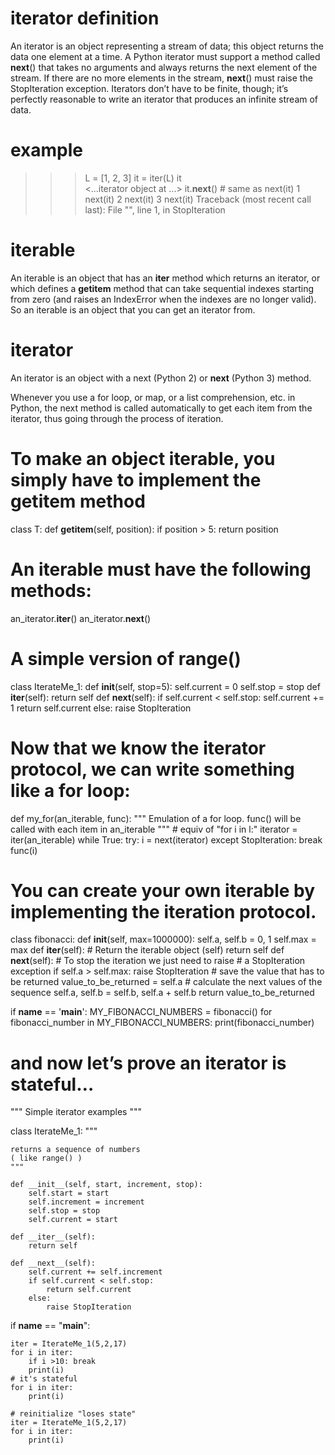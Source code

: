 # iterator definition #
An iterator is an object representing a stream of data; this object returns the data one element at a time. A Python iterator must support a method called __next__() that takes no arguments and always returns the next element of the stream. If there are no more elements in the stream, __next__() must raise the StopIteration exception. Iterators don’t have to be finite, though; it’s perfectly reasonable to write an iterator that produces an infinite stream of data.

# example #
>>> L = [1, 2, 3]
>>>it = iter(L)
>>>it  
<...iterator object at ...>
>>>it.__next__()  # same as next(it)
1
>>>next(it)
2
>>>next(it)
3
>>>next(it)
Traceback (most recent call last):
  File "<stdin>", line 1, in <module>
StopIteration

# iterable #
An iterable is an object that has an __iter__ method which returns an iterator, or which defines a __getitem__ method that can take sequential indexes starting from zero (and raises an IndexError when the indexes are no longer valid). So an iterable is an object that you can get an iterator from.

# iterator #
An iterator is an object with a next (Python 2) or __next__ (Python 3) method.

Whenever you use a for loop, or map, or a list comprehension, etc. in Python, the next method is called automatically to get each item from the iterator, thus going through the process of iteration.

# To make an object iterable, you simply have to implement the __getitem__ method #
class T:
    def __getitem__(self, position):
        if position > 5:
         return position
		 
# An iterable must have the following methods: #
an_iterator.__iter__()
an_iterator.__next__()

# A simple version of range() #
class IterateMe_1:
    def __init__(self, stop=5):
        self.current = 0
        self.stop = stop
    def __iter__(self):
        return self
    def __next__(self):
        if self.current < self.stop:
            self.current += 1
            return self.current
        else:
            raise StopIteration

# Now that we know the iterator protocol, we can write something like a for loop: #
def my_for(an_iterable, func):
    """
    Emulation of a for loop.
    func() will be called with each item in an_iterable
    """
    # equiv of "for i in l:"
    iterator = iter(an_iterable)
    while True:
        try:
            i = next(iterator)
        except StopIteration:
            break
        func(i)

# You can create your own iterable by implementing the iteration protocol. #
class fibonacci:
    def __init__(self, max=1000000):
        self.a, self.b = 0, 1
        self.max = max
    def __iter__(self):
        # Return the iterable object (self)
        return self
    def __next__(self):
        # To stop the iteration we just need to raise
        # a StopIteration exception
        if self.a > self.max:
            raise StopIteration
        # save the value that has to be returned
        value_to_be_returned = self.a
        # calculate the next values of the sequence
        self.a, self.b = self.b, self.a + self.b
        return value_to_be_returned

if __name__ == '__main__':
    MY_FIBONACCI_NUMBERS = fibonacci()
    for fibonacci_number in MY_FIBONACCI_NUMBERS:
        print(fibonacci_number)

# and now let’s prove an iterator is stateful… #
"""
Simple iterator examples
"""

class IterateMe_1:
    """

    returns a sequence of numbers
    ( like range() )
    """

    def __init__(self, start, increment, stop):
        self.start = start
        self.increment = increment
        self.stop = stop
        self.current = start

    def __iter__(self):
        return self

    def __next__(self):
        self.current += self.increment
        if self.current < self.stop:
            return self.current
        else:
            raise StopIteration

if __name__ == "__main__":

    iter = IterateMe_1(5,2,17)
    for i in iter:
        if i >10: break
        print(i)
    # it's stateful
    for i in iter:
        print(i)

    # reinitialize "loses state"
    iter = IterateMe_1(5,2,17)
    for i in iter:
        print(i)
		 